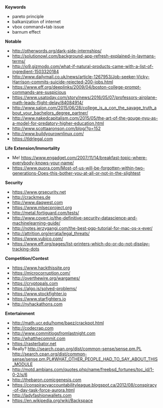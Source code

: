 **Keywords**
* pareto principle
* balkanization of internet
* vbox command+tab issue
* barnum effect

**Notable**
* http://otherwords.org/dark-side-internships/
* http://solutionowl.com/background-app-refresh-explained-in-laymans-terms/
* http://io9.gizmodo.com/what-if-natural-products-came-with-a-list-of-ingredient-1503320184
* http://www.dailymail.co.uk/news/article-1267953/Job-seeker-Vicky-Harrison-commits-suicide-rejected-200-jobs.html
* https://www.eff.org/deeplinks/2009/04/boston-college-prompt-commands-are-suspicious
* https://www.usatoday.com/story/news/2016/05/07/professors-airplane-math-leads-flight-delay/84084914/
* http://www.salon.com/2015/06/28/college_is_a_con_the_savage_truth_about_your_bachelors_degree_partner/
* http://www.nakedcapitalism.com/2015/05/the-art-of-the-gouge-nyu-as-a-model-for-predatory-higher-education.html
* http://www.scottaaronson.com/blog/?p=152
* http://www.buildyourownlinux.com/
* https://tldrlegal.com 

**Life Extension/Immortality** 
* Me! https://www.engadget.com/2007/11/14/breakfast-topic-where-everybody-knows-your-name/
* https://www.quora.com/Most-of-us-will-be-forgotten-within-two-generations-Does-this-bother-you-at-all-or-not-in-the-slightest

**Security**
* https://www.grsecurity.net
* http://crackmes.de
* http://www.daqwest.com
* https://www.mlsecproject.org
* http://metal.fortiguard.com/tests/
* http://www.covert.io/the-definitive-security-datascience-and-machinelearning-guide/
* http://notes.jerzygangi.com/the-best-pgp-tutorial-for-mac-os-x-ever/
* http://attrition.org/errata/legal_threats/
* https://www.yubico.com/
* https://www.eff.org/pages/list-printers-which-do-or-do-not-display-tracking-dots

**Competition/Contest**
* https://www.hackthissite.org
* https://microcorruption.com/
* http://overthewire.org/wargames/
* https://cryptopals.com
* https://algo.is/solved-problems/
* https://www.stockfighter.io
* https://www.starfighters.io
* http://nyhackathons.com

**Entertainment** 
* http://math.ucr.edu/home/baez/crackpot.html
* http://codecrap.com
* http://www.commitlogsfromlastnight.com
* http://whatthecommit.com
* https://rasterbator.net
* Really? http://search.cpan.org/dist/common-sense/sense.pm.PL http://search.cpan.org/dist/common-sense/sense.pm.PL#WHAT_OTHER_PEOPLE_HAD_TO_SAY_ABOUT_THIS_MODULE
* http://motd.ambians.com/quotes.php/name/freebsd_fortunes/toc_id/1-0-2/s/6
* http://thebaron.comicgenesis.com
* https://conspiracyaccountabilityleague.blogspot.ca/2012/08/conspiracy-of-day-task-force-aurora.html
* http://ladyfashionwallets.com
* https://en.wikipedia.org/wiki/Backspace

